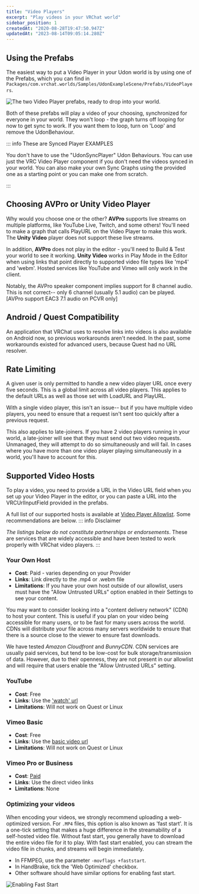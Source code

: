```yaml
---
title: "Video Players"
excerpt: "Play videos in your VRChat world"
sidebar_position: 1
createdAt: "2020-08-28T19:47:50.947Z"
updatedAt: "2023-08-14T09:05:14.280Z"
---
```

## Using the Prefabs

The easiest way to put a Video Player in your Udon world is by using one of the Prefabs, which you can find in `Packages/com.vrchat.worlds/Samples/UdonExampleScene/Prefabs/VideoPlayers`.

![The two Video Player prefabs, ready to drop into your world.](/creators.vrchat.com/images/worlds/video-players-aae04e6-video-player-prefabs.png)

Both of these prefabs will play a video of your choosing, synchronized for everyone in your world. They won't loop - the graph turns off looping for now to get sync to work. If you want them to loop, turn on 'Loop' and remove the UdonBehaviour.

::: info These are Synced Player EXAMPLES

You don't have to use the "UdonSyncPlayer" Udon Behaviours. You can use just the VRC Video Player component if you don't need the videos synced in your world. You can also make your own Sync Graphs using the provided one as a starting point or you can make one from scratch.

:::
## Choosing AVPro or Unity Video Player

Why would you choose one or the other?
**AVPro** supports live streams on multiple platforms, like YouTube Live, Twitch, and some others! You'll need to make a graph that calls PlayURL on the Video Player to make this work. The **Unity Video** player does not support these live streams.

In addition, **AVPro** does not play in the editor - you'll need to Build & Test your world to see it working. **Unity Video** works in Play Mode in the Editor when using links that point directly to supported video file types like 'mp4' and 'webm'. Hosted services like YouTube and Vimeo will only work in the client.

Notably, the AVPro speaker component implies support for 8 channel audio. This is not correct-- only 6 channel (usually 5.1 audio) can be played. [AVPro support EAC3 7.1 audio on PCVR only]

## Android / Quest Compatibility

An application that VRChat uses to resolve links into videos is also available on Android now, so previous workarounds aren't needed.
In the past, some workarounds existed for advanced users, because Quest had no URL resolver.

## Rate Limiting

A given user is only permitted to handle a new video player URL once every five seconds. This is a global limit across all video players. This applies to the default URLs as well as those set with LoadURL and PlayURL.

With a single video player, this isn't an issue-- but if you have multiple video players, you need to ensure that a request isn't sent too quickly after a previous request.

This also applies to late-joiners. If you have 2 video players running in your world, a late-joiner will see that they must send out two video requests. Unmanaged, they will attempt to do so simultaneously and will fail. In cases where you have more than one video player playing simultaneously in a world, you'll have to account for this.

## Supported Video Hosts
To play a video, you need to provide a URL in the Video URL field when you set up your Video Player in the editor, or you can paste a URL into the VRCUrlInputField provided in the prefabs.

A full list of our supported hosts is available at [Video Player Allowlist](/creators.vrchat.com/worlds/udon/video-players/www-whitelist). Some recommendations are below.
::: info Disclaimer

*The listings below do not constitute partnerships or endorsements*. These are services that are widely accessible and have been tested to work properly with VRChat video players.
:::
### Your Own Host

- **Cost**: Paid - varies depending on your Provider
- **Links**: Link directly to the .mp4 or .webm file
- **Limitations**: If you have your own host outside of our allowlist, users must have the "Allow Untrusted URLs" option enabled in their Settings to see your content.

You may want to consider looking into a "content delivery network" (CDN) to host your content. This is useful if you plan on your video being accessible for many users, or to be fast for many users across the world. CDNs will distribute your file across many servers worldwide to ensure that there is a source close to the viewer to ensure fast downloads.

We have tested *Amazon Cloudfront* and *BunnyCDN*. CDN services are usually paid services, but tend to be low-cost for bulk storage/transmission of data. However, due to their openness, they are not present in our allowlist and will require that users enable the "Allow Untrusted URLs" setting.

### YouTube
- **Cost**: Free
- **Links**: Use the ['watch' url](https://www.youtube.com/watch?v=8yaQY0arCnc)
- **Limitations**: Will not work on Quest or Linux

### Vimeo Basic
- **Cost**: Free
- **Links**: Use the [basic video url](https://vimeo.com/383935156)
- **Limitations**: Will not work on Quest or Linux

### Vimeo Pro or Business
- **Cost**: [Paid](https://vimeo.com/upgrade)
- **Links**: Use the direct video links
- **Limitations**: None

### Optimizing your videos
When encoding your videos, we strongly recommend uploading a web-optimized version. For `.MP4` files, this option is also known as 'fast start'. It is a one-tick setting that makes a huge difference in the streamability of a self-hosted video file. Without fast start, you generally have to download the entire video file for it to play. With fast start enabled, you can stream the video file in chunks, and streams will begin immediately.

- In FFMPEG, use the parameter `-movflags +faststart`.
- In HandBrake, tick the 'Web Optimized' checkbox.
- Other software should have similar options for enabling fast start.

![Enabling Fast Start](/creators.vrchat.com/images/worlds/video-players-dc8e54f-image.png)
